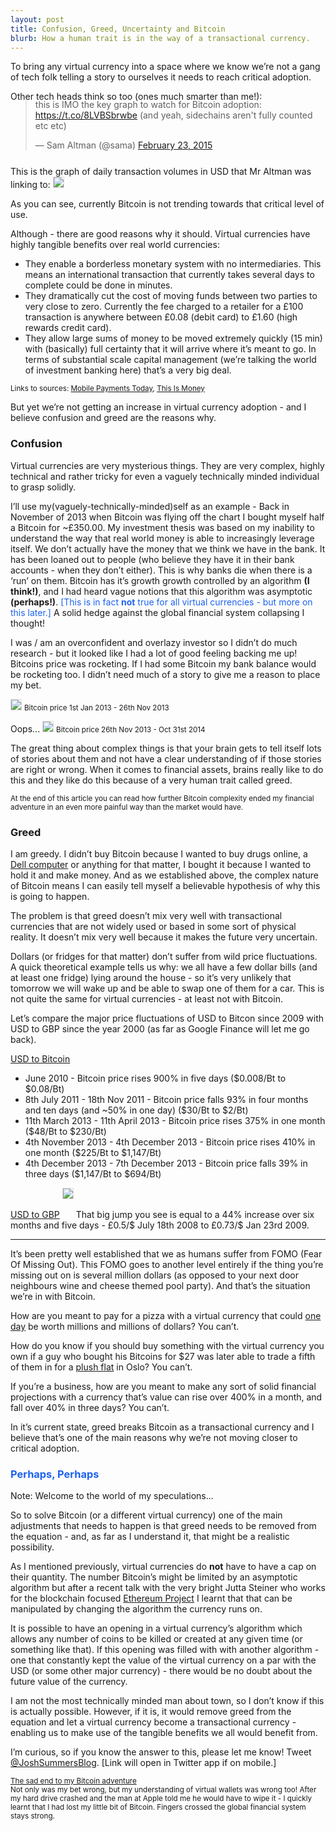 ```yaml
---
layout: post
title: Confusion, Greed, Uncertainty and Bitcoin
blurb: How a human trait is in the way of a transactional currency.
---
```


To bring any virtual currency into a space where we know we’re not a gang of tech folk telling a story to ourselves it needs to reach critical adoption.  

Other tech heads think so too (ones much smarter than me!):
<div style="margin-top: -18px; margin-bottom: 25px;">
<blockquote class="twitter-tweet" lang="en"><p>this is IMO the key graph to watch for Bitcoin adoption: <a href="https://t.co/8LVBSbrwbe">https://t.co/8LVBSbrwbe</a> (and yeah, sidechains aren&#39;t fully counted etc etc)</p>&mdash; Sam Altman (@sama) <a href="https://twitter.com/sama/status/569948188829831169">February 23, 2015</a></blockquote>
<script async src="//platform.twitter.com/widgets.js" charset="utf-8"></script>
</div>

This is the graph of daily transaction volumes in USD that Mr Altman was linking to:
<img src="/images/bitcoinvolume.png" style="border:1px solid #dedede;">

As you can see, currently Bitcoin is not trending towards that critical level of use. 

Although - there are good reasons why it should. Virtual currencies have highly tangible benefits over real world currencies:

* They enable a borderless monetary system with no intermediaries. This means an international transaction that currently takes several days to complete could be done in minutes.
* They dramatically cut the cost of moving funds between two parties to very close to zero. Currently the fee charged to a retailer for a £100 transaction is anywhere between £0.08 (debit card) to £1.60 (high rewards credit card).
* They allow large sums of money to be moved extremely quickly (15 min) with (basically) full certainty that it will arrive where it’s meant to go. In terms of substantial scale capital management (we’re talking the world of investment banking here) that’s a very big deal.

<small>Links to sources: <a href="http://www.mobilepaymentstoday.com/articles/futureofpayments-bitcoin-has-advantages-over-traditional-banking-services/" target="_blank">Mobile Payments Today</a>, <a href="http://www.thisismoney.co.uk/money/cardsloans/article-2363930/Why-pay-use-credit-debit-card.html" target="_blank">This Is Money</a></small>

But yet we’re not getting an increase in virtual currency adoption - and I believe confusion and greed are the reasons why.

<h3>Confusion</h3>

Virtual currencies are very mysterious things. They are very complex, highly technical and rather tricky for even a vaguely technically minded individual to grasp solidly. 

I’ll use my(vaguely-technically-minded)self as an example - Back in November of 2013 when Bitcoin was flying off the chart I bought myself half a Bitcoin for ~£350.00. My investment thesis was based on my inability to understand the way that real world money is able to increasingly leverage itself. We don’t actually have the money that we think we have in the bank. It has been loaned out to people (who believe they have it in their bank accounts - when they don’t either). This is why banks die when there is a ‘run’ on them. Bitcoin has it’s growth growth controlled by an algorithm <span style="font-weight:bold">(I think!)</span>, and I had heard vague notions that this algorithm was asymptotic <span style="font-weight:bold">(perhaps!)</span>. <span style="color:#1D62F0">[This is in fact <span style="font-weight:bold">not</span> true for all virtual currencies - but more on this later.]</span> A solid hedge against the global financial system collapsing I thought! 

I was / am an overconfident and overlazy investor so I didn’t do much research - but it looked like I had a lot of good feeling backing me up! Bitcoins price was rocketing. If I had some Bitcoin my bank balance would be rocketing too. I didn’t need much of a story to give me a reason to place my bet.

<img src="/images/jannovbitcoin.png" style="border:1px solid #dedede;">
<small>Bitcoin price 1st Jan 2013 - 26th Nov 2013</small>

Oops...
<img src="/images/novoctbitcoin.png" style="border:1px solid #dedede;"> 
<small>Bitcoin price 26th Nov 2013 - Oct 31st 2014</small>

The great thing about complex things is that your brain gets to tell itself lots of stories about them and not have a clear understanding of if those stories are right or wrong. When it comes to financial assets, brains really like to do this and they like do this because of a very human trait called greed.

<small>At the end of this article you can read how further Bitcoin complexity ended my financial adventure in an even more painful way than the market would have.</small>

<h3>Greed</h3>

I am greedy. I didn’t buy Bitcoin because I wanted to buy drugs online, a <a href="http://www.dell.com/learn/us/en/uscorp1/campaigns/bitcoin-marketing" target="_blank">Dell computer</a> or anything for that matter, I bought it because I wanted to hold it and make money. And as we established above, the complex nature of Bitcoin means I can easily tell myself a believable hypothesis of why this is going to happen.

The problem is that greed doesn’t mix very well with transactional currencies that are not widely used or based in some sort of physical reality. It doesn’t mix very well because it makes the future very uncertain. 

Dollars (or fridges for that matter) don’t suffer from wild price fluctuations. A quick theoretical example tells us why: we all have a few dollar bills (and at least one fridge) lying around the house - so it’s very unlikely that tomorrow we will wake up and be able to swap one of them for a car. This is not quite the same for virtual currencies - at least not with Bitcoin. 

Let’s compare the major price fluctuations of USD to Bitcon since 2009 with USD to GBP since the year 2000 (as far as Google Finance will let me go back).

<u>USD to Bitcoin</u><br>

* June 2010 - Bitcoin price rises 900% in five days ($0.008/Bt to $0.08/Bt)
* 8th July 2011 - 18th Nov 2011 - Bitcoin price falls 93% in four months and ten days (and ~50% in one day) ($30/Bt to $2/Bt)
* 11th March 2013 - 11th April 2013 -  Bitcoin price rises 375% in one month ($48/Bt to $230/Bt)
* 4th November 2013 - 4th December 2013 - Bitcoin price rises 410% in one month ($225/Bt to $1,147/Bt)
* 4th December 2013 - 7th December 2013 - Bitcoin price falls 39% in three days ($1,147/Bt to $694/Bt)


<u>USD to GBP</u>
<img src="/images/usdtogbp.png" style="border:1px solid #dedede; margin-bottom:30px;">
That big jump you see is equal to a 44% increase over six months and five days - £0.5/$ July 18th 2008 to £0.73/$ Jan 23rd 2009.

***

It’s been pretty well established that we as humans suffer from FOMO (Fear Of Missing Out). This FOMO goes to another level entirely if the thing you’re missing out on is several million dollars (as opposed to your next door neighbours wine and cheese themed pool party). And that’s the situation we’re in with Bitcoin. 

How are you meant to pay for a pizza with a virtual currency that could <a href="http://www.forbes.com/sites/ericmack/2013/12/23/the-bitcoin-pizza-purchase-thats-worth-7-million-today/" target="_blank">one day</a> be worth millions and millions of dollars? You can’t. 

How do you know if you should buy something with the virtual currency you own if a guy who bought his Bitcoins for $27 was later able to trade a fifth of them in for a <a href="http://www.theguardian.com/technology/2013/oct/29/bitcoin-forgotten-currency-norway-oslo-home" target="_blank">plush flat</a> in Oslo? You can’t. 

If you’re a business, how are you meant to make any sort of solid financial projections with a currency that’s value can rise over 400% in a month, and fall over 40% in three days? You can’t.

In it’s current state, greed breaks Bitcoin as a transactional currency and I believe that’s one of the main reasons why we’re not moving closer to critical adoption. 

<h3 style="color:#1D62F0">Perhaps, Perhaps</h3>

Note: Welcome to the world of my speculations...

So to solve Bitcoin (or a different virtual currency) one of the main adjustments that needs to happen is that greed needs to be removed from the equation - and, as far as I understand it, that might be a realistic possibility.

As I mentioned previously, virtual currencies do <span style="font-weight:bold">not</span> have to have a cap on their quantity. The number Bitcoin’s might be limited by an asymptotic algorithm but after a recent talk with the very bright Jutta Steiner who works for the blockchain focused <a href="https://ethereum.org/"  target="_blank">Ethereum Project</a> I learnt that that can be manipulated by changing the algorithm the currency runs on. 

It is possible to have an opening in a virtual currency’s algorithm which allows any number of coins to be killed or created at any given time (or something like that). If this opening was filled with with another algorithm - one that constantly kept the value of the virtual currency on a par with the USD (or some other major currency) - there would be no doubt about the future value of the currency. 

I am not the most technically minded man about town, so I don’t know if this is actually possible. However, if it is, it would remove greed from the equation and let a virtual currency become a transactional currency - enabling us to make use of the tangible benefits we all would benefit from.

I’m curious, so if you know the answer to this, please let me know! Tweet <a href="http://deeplink.me/twitter.com/joshsummersblog">@JoshSummersBlog</a>. [Link will open in Twitter app if on mobile.]

<small>
<u>The sad end to my Bitcoin adventure</u><br>
Not only was my bet wrong, but my understanding of virtual wallets was wrong too! After my hard drive crashed and the man at Apple told me he would have to wipe it - I quickly learnt that I had lost my little bit of Bitcoin. Fingers crossed the global financial system stays strong.
</small>